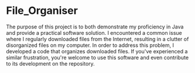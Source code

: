 # File_Organiser

The purpose of this project is to both demonstrate my proficiency in Java and provide a practical software solution. I encountered a common issue where I regularly downloaded files from the Internet, resulting in a clutter of disorganized files on my computer. In order to address this problem, I developed a code that organizes downloaded files. If you've experienced a similar frustration, you're welcome to use this software and even contribute to its development on the repository.

